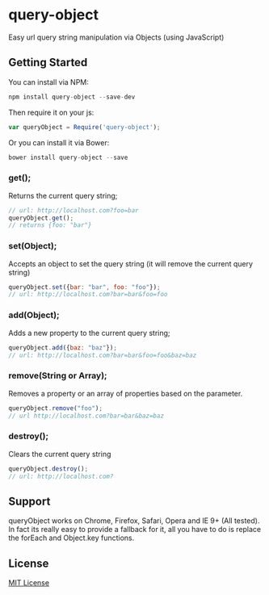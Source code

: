 # query-object

Easy url query string manipulation via Objects (using JavaScript)


## Getting Started
You can install via NPM:

```javascript
npm install query-object --save-dev
```

Then require it on your js:

```javascript
var queryObject = Require('query-object');
```

Or you can install it via Bower:

```javascript
bower install query-object --save
```


### get();
Returns the current query string;

```javascript
// url: http://localhost.com?foo=bar
queryObject.get();
// returns {foo: "bar"}
```

### set(Object);
Accepts an object to set the query string (it will remove the current query string)

```javascript
queryObject.set({bar: "bar", foo: "foo"});
// url: http://localhost.com?bar=bar&foo=foo
```

### add(Object);
Adds a new property to the current query string;

```javascript
queryObject.add({baz: "baz"});
// url: http://localhost.com?bar=bar&foo=foo&baz=baz
```

### remove(String or Array);
Removes a property or an array of properties based on the parameter.

```javascript
queryObject.remove("foo");
// url http://localhost.com?bar=bar&baz=baz
```

### destroy();
Clears the current query string

```javascript
queryObject.destroy();
// url: http://localhost.com?
```

## Support

queryObject works on Chrome, Firefox, Safari, Opera and IE 9+ (All tested).
In fact its really easy to provide a fallback for it, all you have to do is replace the forEach and Object.key functions.

## License

[MIT License](http://mit-license.org/)
